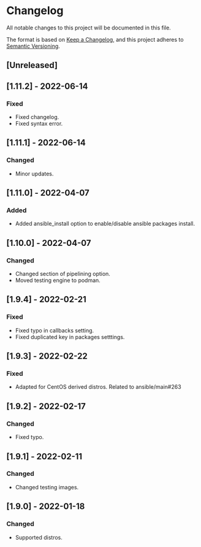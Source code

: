# Changelog
All notable changes to this project will be documented in this file.

The format is based on [Keep a Changelog](https://keepachangelog.com/en/1.0.0/),
and this project adheres to [Semantic Versioning](https://semver.org/spec/v2.0.0.html).

## [Unreleased]

## [1.11.2] - 2022-06-14
### Fixed
- Fixed changelog.
- Fixed syntax error.

## [1.11.1] - 2022-06-14
### Changed
- Minor updates.

## [1.11.0] - 2022-04-07
### Added
- Added ansible_install option to enable/disable ansible packages install.

## [1.10.0] - 2022-04-07
### Changed
- Changed section of pipelining option.
- Moved testing engine to podman.

## [1.9.4] - 2022-02-21
### Fixed
- Fixed typo in callbacks setting.
- Fixed duplicated key in packages setttings.

## [1.9.3] - 2022-02-22
### Fixed
- Adapted for CentOS derived distros. Related to ansible/main#263

## [1.9.2] - 2022-02-17
### Changed
- Fixed typo.

## [1.9.1] - 2022-02-11
### Changed
- Changed testing images.

## [1.9.0] - 2022-01-18
### Changed
- Supported distros.
